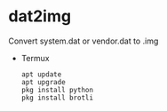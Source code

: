 # dat2img
Convert system.dat or vendor.dat to .img

+ Termux
  ```
  apt update
  apt upgrade
  pkg install python
  pkg install brotli
  ```
